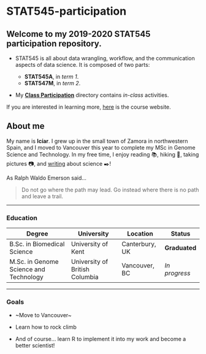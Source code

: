 # STAT545-participation

## Welcome to my **2019-2020** STAT545 participation repository. 

* STAT545 is all about data wrangling, workflow, and the communication aspects of data science. It is composed of two parts: 

  + **STAT545A**, in *term 1*.
  + **STAT547M**, in *term 2*.
  
* My [**Class Participation**](https://github.com/sciclic/STAT545-participation) directory contains *in-class* activities.
  
If you are interested in learning more, [here](https://stat545.stat.ubc.ca/) is the course website.

## About me 

My name is **Icíar**. I grew up in the small town of Zamora in northwestern Spain, and I moved to Vancouver this year to complete my MSc in Genome Science and Technology. In my free time, I enjoy reading :books:, hiking :evergreen_tree:, taking pictures :camera:, and [writing](https://scienceuntangled.wordpress.com/) about science :black_nib:!  

As Ralph Waldo Emerson said...

> Do not go where the path may lead. Go instead where there is no path and leave a trail. 

***

### Education

**Degree** | **University** | **Location** | **Status** 
------ | ---------- | -------- | ------
B.Sc. in Biomedical Science | University of Kent | Canterbury, UK | **Graduated**
M.Sc. in Genome Science and Technology | University of British Columbia | Vancouver, BC | *In progress*

***

### Goals

+ ~Move to Vancouver~

+ Learn how to rock climb 

+ And of course... learn R to implement it into my work and become a better scientist!

